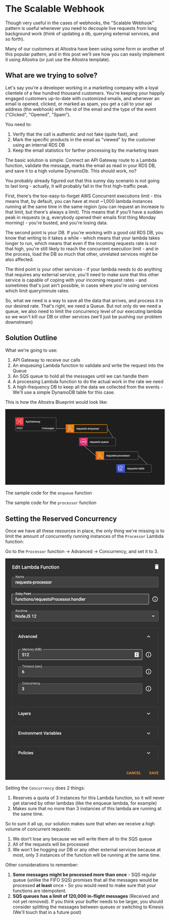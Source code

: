 # The Scalable Webhook

Though very useful in the cases of webhooks, the "Scalable Webhook" pattern is useful whenever you need to decouple live requests from long background work (think of updating a db, querying external services, and so forth).

Many of our customers at Altostra have been using some form or another of this popular pattern, and in this post we'll see how you can easily implement it using Altostra (or just use the Altostra template).

## What are we trying to solve?

Let's say you're a developer working in a marketing company with a loyal clientele of a few hundred thousand customers. You're keeping your happily engaged customers up-to-date with customized emails, and whenever an email is opened, clicked, or marked as spam, you get a call to your api address (the webhook) with the id of the email and the type of the event ("Clicked", "Opened", "Spam").

You need to:
1. Verify that the call is authentic and not fake (quite fast), and
2. Mark the specific products in the email as "viewed" by the customer using an internal RDS DB
3. Keep the email statistics for farther processing by the marketing team

The basic solution is simple: Connect an API Gateway route to a Lambda function, validate the message, marks the email as read in your RDS DB, and save it to a high volume DynamoDb. This should work, no?

You probably already figured out that this sunny day scenario is not going to last long - actually, it will probably fail in the first high-traffic peak.

First, there's the too-easy-to-forget AWS Concurrent executions limit - this means that, by default, you can have at most ~1,000 lambda instances running at the same time in the same region (you can request an increase to that limit, but there's always a limit). This means that if you'll have a sudden peak in requests (e.g, everybody opened their emails first thing Monday morning) - you're busted, and you're losing data.

The second point is your DB. If you're working with a good old RDS DB, you know that writing to it takes a while - which means that your lambda takes longer to run, which means that even if the incoming requests rate is not that high, you're still likely to reach the concurrent execution limit - and in the process, load the DB so much that other, unrelated services might be also affected.

The third point is your other services - if your lambda needs to do anything that requires any external service, you'll need to make sure that this other service is capable of coping with your incoming request rates - and sometimes that's just ain’t possible, in cases where you're using services which limit query/minute rates.

So, what we need is a way to save all the data that arrives, and process it in our desired rate. That's right, we need a Queue. But not only do we need a queue, we also need to limit the concurrency level of our executing lambda so we won't kill our DB or other services (we'll just be pushing our problem downstream)

## Solution Outline

What we're going to use:

1. API Gateway to receive our calls
2. An enqueuing Lambda function to validate and write the request into the Queue
3. An SQS queue to hold all the messages until we can handle them
4. A processing Lambda function to do the actual work in the rate we need
5. A high-frequency DB to keep all the data we collected from the events - We'll use a simple DynamoDB table for this case.

This is how the Altostra Blueprint would look like:

![Altostra Blueprint](./resources/BlueprintImage.png)

The sample code for the `enqueue` function
<script src="https://gist.github.com/yossale/8cc170ec0f21f222e586c01fc77338a8.js"></script>

The sample code for the `processor` function
<script src="https://gist.github.com/yossale/92287590c4164e3b3e0765fe010469e1.js"></script>

## Setting the Reserved Concurrency

Once we have all these resources in place, the only thing we're missing is to limit the amount of concurrently running instances of the `Processor` Lambda function:

Go to the `Processor` function -> Advanced -> Concurrency, and set it to 3.

![Function Concurrency](./resources/concurrencyDialog.jpeg)

Setting the `Concurrency` does 2 things:
1. Reserves a quota of 3 instances for this Lambda function, so it will never get starved by other lambdas (like the enqueue lambda, for example)
2. Makes sure that no more than 3 instances of this lambda are running at the same time.

So to sum it all up, our solution makes sure that when we receive a high volume of concurrent requests:
1. We don't lose any because we will write them all to the SQS queue
2. All of the requests will be processed
3. We won't be hogging our DB or any other external services because at most, only 3 instances of the function will be running at the same time.

Other considerations to remember:
1. **Some messages might be processed more than once** - SQS regular queue (unlike the FIFO SQS) promises that all the messages would be processed **at least** once - So you would need to make sure that your functions are idempotent.
2. **SQS queues has a limit of 120,000 in-flight messages** (Received and not yet removed). If you think your buffer needs to be larger, you should consider splitting the messages between queues or switching to Kinesis (We'll touch that in a future post)

